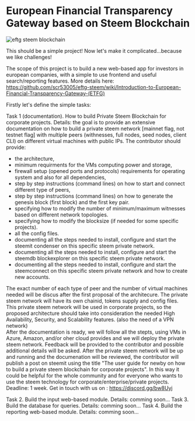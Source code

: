 # European Financial Transparency Gateway based on Steem Blockchain
![eftg steem blockchain](https://user-images.githubusercontent.com/31005088/42443325-6c636a54-836d-11e8-8d75-fcd424adeecc.png)


This should be a simple project! Now let's make it complicated...because we like challenges! 

The scope of this project is to build a new web-based app for investors in european companies, with a simple to use frontend and useful search/reporting features. More details here: https://github.com/scr53005/eftg-steem/wiki/Introduction-to-European-Financial-Transparency-Gateway-(ETFG)


Firstly let's define the simple tasks:

Task 1 (documentation). How to build Private Steem Blockchain for corporate projects. 
Details: the goal is to provide an extensive documentation on how to build a private steem network [mainnet flag, not testnet flag] with multiple peers (withnesses, full nodes, seed nodes, client CLI) on different virtual machines with public IPs. 
The contributor should provide:
- the architecture, 
- minimum requirments for the VMs computing power and storage, 
- firewall setup (opened ports and protocols) requirements for operating system and also for all dependencies, 
- step by step instructions (command lines) on how to start and connect different type of peers, 
- step by step instructions (command lines) on how to generate the genesis block (first block) and the first key pair. 
- specifying how to modify the number of minimum/maximum witnesses based on different network topologies. 
- specifying how to modify the blocksize (if needed for some specific projects). 
- all the config files. 
- documenting all the steps needed to install, configure and start the steemit condenser on this specific steem private network.
- documenting all the steps needed to install, configure and start the steemdb blockexplorer on this specific steem private network.
- documenting all the steps needed to install, configure and start the steemconnect on this specific steem private network and how to create new accounts.

The exact number of each type of peer and the number of virtual machines needed will be discus after the first proposal of the architecure. The private steem network will have its own chainid, tokens supply and config files.
This private steem network will be used in corporate projects, so the proposed architecture should take into consideration the needed High Availability, Security, and Scalability features. (also the need of a VPN network)  
After the documentation is ready, we will follow all the stepts, using VMs in Azure, Amazon, and/or oher cloud provides and we will deploy the private steem network. Feedback will be provided to the contributor and possible additional details will be asked. 
After the private steem network will be up and running and the documenation will be reviewed, the contributor will publish a post on steemit using the title "The user guide for newby on how to build a private steem blockchain for corporate projects". In this way it could be helpful for the whole community and for everyone who wants to use the steem technology for corporate/enterprise/private projects.  
Deadline: 1 week. 
Get in touch with us on : https://discord.gg/bw8Uyj


Task 2. Build the input web-based module. Details: comming soon...
Task 3. Build the database for queries. Details: comming soon...
Task 4. Build the reporting web-based module. Details: comming soon...


